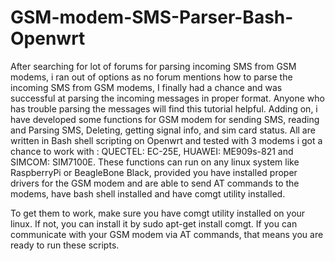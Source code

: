 # GSM-modem-SMS-Parser-Bash-Openwrt
After searching for lot of forums for parsing incoming SMS from GSM modems, i ran out of options as no forum mentions how to parse the incoming SMS from GSM modems, I finally had a chance and was successful at parsing the incoming messages in proper format. Anyone who has trouble parsing the messages will find this tutorial helpful. Adding on, i have developed some functions for GSM modem for sending SMS, reading and Parsing SMS, Deleting, getting signal info, and sim card status. All are written in Bash shell scripting on Openwrt and tested with 3 modems i got a chance to work with : QUECTEL: EC-25E, HUAWEI: ME909s-821 and SIMCOM: SIM7100E. These functions can run on any linux system like RaspberryPi or BeagleBone Black, provided you have installed proper drivers for the GSM modem and are able to send AT commands to the modems, have bash shell installed and have comgt utility installed.  

To get them to work, make sure you have comgt utility installed on your linux. If not, you can install it by sudo apt-get install comgt. If you can communicate with your GSM modem via AT commands, that means you are ready to run these scripts.




